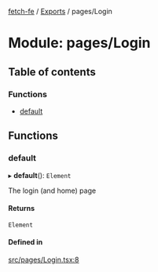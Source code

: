 [fetch-fe](../README.md) / [Exports](../modules.md) / pages/Login

# Module: pages/Login

## Table of contents

### Functions

- [default](pages_Login.md#default)

## Functions

### default

▸ **default**(): `Element`

The login (and home) page

#### Returns

`Element`

#### Defined in

[src/pages/Login.tsx:8](https://github.com/SimoneLazier/fetch-fe/blob/5933c5b/src/pages/Login.tsx#L8)
